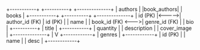 +-----------+        +----------+       +--------------+
| authors   |        |book_authors|     |   books      |
+-----------+        +----------+       +--------------+
| id (PK)   |<----->| author_id (FK)    | id (PK)       |
| name      |       | book_id (FK) <--->| genre_id (FK) |
| bio       |       +----------+        | title         |
+-----------+                            | quantity      |
                                         | description   |
                                         | cover_image   |
                                         +--------------+
                                               |
                                               V
                                          +------------+
                                          |  genres    |
                                          +------------+
                                          | id (PK)    |
                                          | name       |
                                          | desc       |
                                          +------------+
